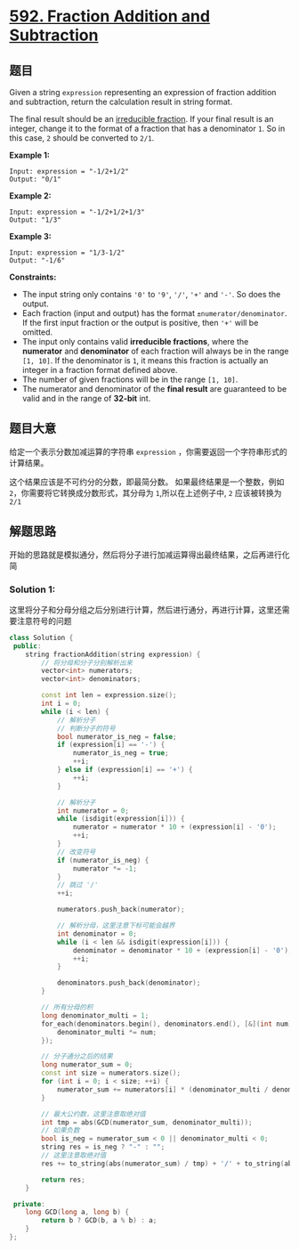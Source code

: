 # [592. Fraction Addition and Subtraction](https://leetcode-cn.com/problems/fraction-addition-and-subtraction/)

## 题目

Given a string `expression` representing an expression of fraction addition and subtraction, return the calculation result in string format.

The final result should be an [irreducible fraction](https://en.wikipedia.org/wiki/Irreducible_fraction). If your final result is an integer, change it to the format of a fraction that has a denominator `1`. So in this case, `2` should be converted to `2/1`.

 

**Example 1:**

```
Input: expression = "-1/2+1/2"
Output: "0/1"
```

**Example 2:**

```
Input: expression = "-1/2+1/2+1/3"
Output: "1/3"
```

**Example 3:**

```
Input: expression = "1/3-1/2"
Output: "-1/6"
```

 

**Constraints:**

- The input string only contains `'0'` to `'9'`, `'/'`, `'+'` and `'-'`. So does the output.
- Each fraction (input and output) has the format `±numerator/denominator`. If the first input fraction or the output is positive, then `'+'` will be omitted.
- The input only contains valid **irreducible fractions**, where the **numerator** and **denominator** of each fraction will always be in the range `[1, 10]`. If the denominator is `1`, it means this fraction is actually an integer in a fraction format defined above.
- The number of given fractions will be in the range `[1, 10]`.
- The numerator and denominator of the **final result** are guaranteed to be valid and in the range of **32-bit** int.

## 题目大意

给定一个表示分数加减运算的字符串 `expression` ，你需要返回一个字符串形式的计算结果。 

这个结果应该是不可约分的分数，即最简分数。 如果最终结果是一个整数，例如 `2`，你需要将它转换成分数形式，其分母为 `1`,所以在上述例子中, `2` 应该被转换为 `2/1`

## 解题思路

开始的思路就是模拟通分，然后将分子进行加减运算得出最终结果，之后再进行化简



### Solution 1:

这里将分子和分母分组之后分别进行计算，然后进行通分，再进行计算，这里还需要注意符号的问题


````c++
class Solution {
 public:
    string fractionAddition(string expression) {
        // 将分母和分子分别解析出来
        vector<int> numerators;
        vector<int> denominators;

        const int len = expression.size();
        int i = 0;
        while (i < len) {
            // 解析分子
            // 判断分子的符号
            bool numerator_is_neg = false;
            if (expression[i] == '-') {
                numerator_is_neg = true;
                ++i;
            } else if (expression[i] == '+') {
                ++i;
            }

            // 解析分子
            int numerator = 0;
            while (isdigit(expression[i])) {
                numerator = numerator * 10 + (expression[i] - '0');
                ++i;
            }
            // 改变符号
            if (numerator_is_neg) {
                numerator *= -1;
            }
            // 跳过 '/'
            ++i;

            numerators.push_back(numerator);

            // 解析分母，这里注意下标可能会越界
            int denominator = 0;
            while (i < len && isdigit(expression[i])) {
                denominator = denominator * 10 + (expression[i] - '0');
                ++i;
            }

            denominators.push_back(denominator);
        }

        // 所有分母的积
        long denominator_multi = 1;
        for_each(denominators.begin(), denominators.end(), [&](int num) {
            denominator_multi *= num;
        });

        // 分子通分之后的结果
        long numerator_sum = 0;
        const int size = numerators.size();
        for (int i = 0; i < size; ++i) {
            numerator_sum += numerators[i] * (denominator_multi / denominators[i]);
        }

        // 最大公约数，这里注意取绝对值
        int tmp = abs(GCD(numerator_sum, denominator_multi));
        // 如果负数
        bool is_neg = numerator_sum < 0 || denominator_multi < 0;
        string res = is_neg ? "-" : "";
        // 这里注意取绝对值
        res += to_string(abs(numerator_sum) / tmp) + '/' + to_string(abs(denominator_multi) / tmp);

        return res;
    }

 private:
    long GCD(long a, long b) {
        return b ? GCD(b, a % b) : a;
    }
};
````

